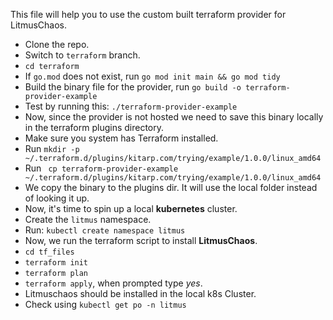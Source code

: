This file will help you to use the custom built terraform provider for LitmusChaos.

- Clone the repo.
- Switch to ```terraform``` branch.
- ```cd terraform```
- If ```go.mod``` does not exist, run ```go mod init main && go mod tidy``` 
- Build the binary file for the provider, run ```go build -o terraform-provider-example```
- Test by running this: ```./terraform-provider-example```
- Now, since the provider is not hosted we need to save this binary locally in the terraform plugins directory.
- Make sure you system has Terraform installed.
- Run ```mkdir -p ~/.terraform.d/plugins/kitarp.com/trying/example/1.0.0/linux_amd64```
- Run ``` cp terraform-provider-example ~/.terraform.d/plugins/kitarp.com/trying/example/1.0.0/linux_amd64```
- We copy the binary to the plugins dir. It will use the local folder instead of looking it up.
- Now, it's time to spin up a local **kubernetes** cluster.
- Create the ```litmus``` namespace.
- Run: ```kubectl create namespace litmus```
- Now, we run the terraform script to install **LitmusChaos**.
- ```cd tf_files```
- ```terraform init```
- ```terraform plan```
- ```terraform apply```, when prompted type *yes*.
- Litmuschaos should be installed in the local k8s Cluster.
- Check using ```kubectl get po -n litmus```